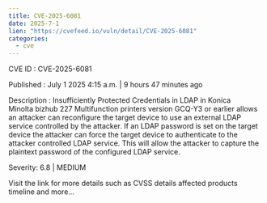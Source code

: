 ```yaml
--- 
title: CVE-2025-6081
date: 2025-7-1
lien: "https://cvefeed.io/vuln/detail/CVE-2025-6081"
categories:
  - cve
---
```


CVE ID : CVE-2025-6081

Published :  July 1
2025
4:15 a.m. | 9 hours
47 minutes ago

Description : Insufficiently Protected Credentials in LDAP in Konica Minolta bizhub 227 Multifunction printers version GCQ-Y3 or earlier allows an attacker can reconfigure the target device to use an external LDAP service controlled by the attacker. If an LDAP password is set on the target device
the attacker can force the target device to authenticate to the attacker controlled LDAP service. This will allow the attacker to capture the plaintext password of the configured LDAP service.

Severity: 6.8 | MEDIUM

Visit the link for more details
such as CVSS details
affected products
timeline
and more...
